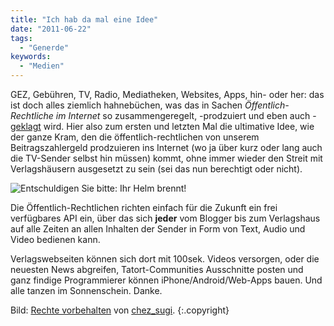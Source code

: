 ```yaml
---
title: "Ich hab da mal eine Idee"
date: "2011-06-22"
tags:
  - "Generde"
keywords:
  - "Medien"
---
```


GEZ, Gebühren, TV, Radio, Mediatheken, Websites, Apps, hin- oder her: das ist doch alles ziemlich hahnebüchen, was das in Sachen _Öffentlich-Rechtliche im Internet_ so zusammengeregelt, -prodzuiert und eben auch -[geklagt](http://netzwertig.com/2011/06/21/verlage-klagen-gegen-tagesschau-app-ein-akt-von-verzweiflung-oder-inkompetenz/) wird. Hier also zum ersten und letzten Mal die ultimative Idee, wie der ganze Kram, den die öffentlich-rechtlichen von unserem Beitragszahlergeld prodzuieren ins Internet (wo ja über kurz oder lang auch die TV-Sender selbst hin müssen) kommt, ohne immer wieder den Streit mit Verlagshäusern ausgesetzt zu sein (sei das nun berechtigt oder nicht).

![Entschuldigen Sie bitte: Ihr Helm brennt!](/images/codecandies/brokentv.jpg)

Die Öffentlich-Rechtlichen richten einfach für die Zukunft ein frei verfügbares API ein, über das sich **jeder** vom Blogger bis zum Verlagshaus auf alle Zeiten an allen Inhalten der Sender in Form von Text, Audio und Video bedienen kann.

Verlagswebseiten können sich dort mit 100sek. Videos versorgen, oder die neuesten News abgreifen, Tatort-Communities Ausschnitte posten und ganz findige Programmierer können iPhone/Android/Web-Apps bauen. Und alle tanzen im Sonnenschein. Danke.

Bild: [Rechte vorbehalten](http://creativecommons.org/licenses/by-sa/2.0/) von [chez\_sugi](http://www.flickr.com/photos/chez_sugi/). {:.copyright}
